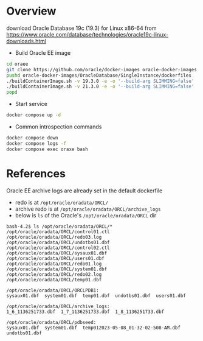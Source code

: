 # Overview

download Oracle Database 19c (19.3) for Linux x86-64 from https://www.oracle.com/database/technologies/oracle19c-linux-downloads.html

- Build Oracle EE image


```bash
cd oraee
git clone https://github.com/oracle/docker-images oracle-docker-images
pushd oracle-docker-images/OracleDatabase/SingleInstance/dockerfiles 
./buildContainerImage.sh -v 19.3.0 -e -o '--build-arg SLIMMING=false'
./buildContainerImage.sh -v 21.3.0 -e -o '--build-arg SLIMMING=false'
popd
```

- Start service

```bash
docker compose up -d
```      

- Common introspection commands

```bash
docker compose down
docker compose logs -f
docker compose exec oraxe bash
```

# References

Oracle EE archive logs are already set in the default dockerfile

- redo is at `/opt/oracle/oradata/ORCL/`
- archive redo is at `/opt/oracle/oradata/ORCL/archive_logs`
- below is `ls` of the Oracle's `/opt/oracle/oradata/ORCL` dir


```
bash-4.2$ ls /opt/oracle/oradata/ORCL/*
/opt/oracle/oradata/ORCL/control01.ctl  /opt/oracle/oradata/ORCL/redo03.log    /opt/oracle/oradata/ORCL/undotbs01.dbf
/opt/oracle/oradata/ORCL/control02.ctl  /opt/oracle/oradata/ORCL/sysaux01.dbf  /opt/oracle/oradata/ORCL/users01.dbf
/opt/oracle/oradata/ORCL/redo01.log     /opt/oracle/oradata/ORCL/system01.dbf
/opt/oracle/oradata/ORCL/redo02.log     /opt/oracle/oradata/ORCL/temp01.dbf

/opt/oracle/oradata/ORCL/ORCLPDB1:
sysaux01.dbf  system01.dbf  temp01.dbf  undotbs01.dbf  users01.dbf

/opt/oracle/oradata/ORCL/archive_logs:
1_6_1136251733.dbf  1_7_1136251733.dbf  1_8_1136251733.dbf

/opt/oracle/oradata/ORCL/pdbseed:
sysaux01.dbf  system01.dbf  temp012023-05-08_01-32-02-508-AM.dbf  undotbs01.dbf
```